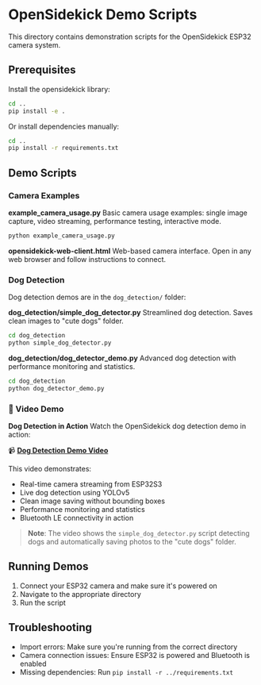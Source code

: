 # OpenSidekick Demo Scripts

This directory contains demonstration scripts for the OpenSidekick ESP32 camera system.

## Prerequisites

Install the opensidekick library:

```bash
cd ..
pip install -e .
```

Or install dependencies manually:

```bash
cd ..
pip install -r requirements.txt
```

## Demo Scripts

### Camera Examples

**example_camera_usage.py**
Basic camera usage examples: single image capture, video streaming, performance testing, interactive mode.

```bash
python example_camera_usage.py
```

**opensidekick-web-client.html**
Web-based camera interface. Open in any web browser and follow instructions to connect.

### Dog Detection

Dog detection demos are in the `dog_detection/` folder:

**dog_detection/simple_dog_detector.py**
Streamlined dog detection. Saves clean images to "cute dogs" folder.

```bash
cd dog_detection
python simple_dog_detector.py
```

**dog_detection/dog_detector_demo.py**
Advanced dog detection with performance monitoring and statistics.

```bash
cd dog_detection
python dog_detector_demo.py
```

### 🎥 Video Demo

**Dog Detection in Action**
Watch the OpenSidekick dog detection demo in action:

📹 **[Dog Detection Demo Video](https://drive.google.com/file/d/1LnD9ZVXxRB4CjpYO92vVTl6aJtVk8wdE/view?usp=sharing)**

This video demonstrates:
- Real-time camera streaming from ESP32S3
- Live dog detection using YOLOv5
- Clean image saving without bounding boxes
- Performance monitoring and statistics
- Bluetooth LE connectivity in action

> **Note**: The video shows the `simple_dog_detector.py` script detecting dogs and automatically saving photos to the "cute dogs" folder.

## Running Demos

1. Connect your ESP32 camera and make sure it's powered on
2. Navigate to the appropriate directory
3. Run the script

## Troubleshooting

- Import errors: Make sure you're running from the correct directory
- Camera connection issues: Ensure ESP32 is powered and Bluetooth is enabled
- Missing dependencies: Run `pip install -r ../requirements.txt` 